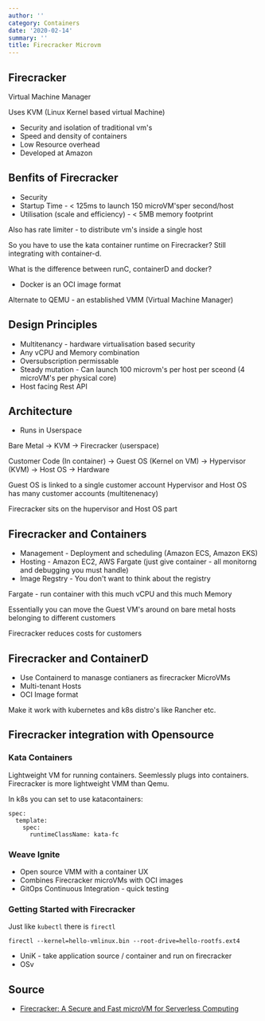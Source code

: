 ```yaml
---
author: ''
category: Containers
date: '2020-02-14'
summary: ''
title: Firecracker Microvm
---
```

## Firecracker

Virtual Machine Manager

Uses KVM (Linux Kernel based virtual Machine)

* Security and isolation of traditional vm's
* Speed and density of containers
* Low Resource overhead
* Developed at Amazon

## Benfits of Firecracker

* Security
* Startup Time - < 125ms to launch 150 microVM'sper second/host
* Utilisation (scale and efficiency) - < 5MB memory footprint

Also has rate limiter - to distribute vm's inside a single host

So you have to use the kata container runtime on Firecracker? Still integrating with container-d.

What is the difference between runC, containerD and docker?
* Docker is an OCI image format

Alternate to QEMU - an established VMM (Virtual Machine Manager)

## Design Principles

* Multitenancy - hardware virtualisation based security
* Any vCPU and Memory combination
* Oversubscription permissable
* Steady mutation - Can launch 100 microvm's per host per sceond (4 microVM's per physical core)
* Host facing Rest API

## Architecture

* Runs in Userspace

Bare Metal -> KVM -> Firecracker (userspace)

Customer Code (In container) -> Guest OS (Kernel on VM) -> Hypervisor (KVM) -> Host OS -> Hardware

Guest OS is linked to a single customer account
Hypervisor and Host OS has many customer accounts (multitenenacy)

Firecracker sits on the hupervisor and Host OS part

## Firecracker and Containers

* Management - Deployment and scheduling (Amazon ECS, Amazon EKS)
* Hosting - Amazon EC2, AWS Fargate (just give container - all monitorng and debugging you must handle)
* Image Regstry - You don't want to think about the registry

Fargate - run container with this much vCPU and this much Memory

Essentially you can move the Guest VM's around on bare metal hosts belonging to different customers

Firecracker reduces costs for customers

## Firecracker and ContainerD

* Use Containerd to manasge contianers as firecracker MicroVMs
* Multi-tenant Hosts
* OCI Image format

Make it work with kubernetes and k8s distro's like Rancher etc.

## Firecracker integration with Opensource

### Kata Containers

Lightweight VM for running containers. Seemlessly plugs into containers.
Firecracker is more lightweight VMM than Qemu.

In k8s you can set to use katacontainers:

    spec:
      template:
        spec:
          runtimeClassName: kata-fc

### Weave Ignite

* Open source VMM with a container UX
* Combines Firecracker microVMs with OCI images
* GitOps Continuous Integration - quick testing

### Getting Started with Firecracker

Just like `kubectl` there is `firectl`

    firectl --kernel=hello-vmlinux.bin --root-drive=hello-rootfs.ext4

* UniK - take application source / container and run on firecracker
* OSv


## Source

* [Firecracker: A Secure and Fast microVM for Serverless Computing](https://www.youtube.com/watch?v=PAEMGa-i2lU)











